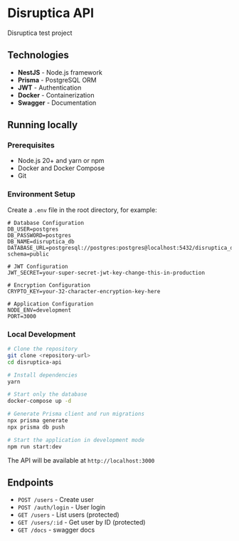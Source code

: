 # Disruptica API

Disruptica test project

## Technologies

- **NestJS** - Node.js framework
- **Prisma** - PostgreSQL ORM
- **JWT** - Authentication
- **Docker** - Containerization
- **Swagger** - Documentation

## Running locally

### Prerequisites

- Node.js 20+ and yarn or npm
- Docker and Docker Compose
- Git

### Environment Setup

Create a `.env` file in the root directory, for example:

```env
# Database Configuration
DB_USER=postgres
DB_PASSWORD=postgres
DB_NAME=disruptica_db
DATABASE_URL=postgresql://postgres:postgres@localhost:5432/disruptica_db?schema=public

# JWT Configuration
JWT_SECRET=your-super-secret-jwt-key-change-this-in-production

# Encryption Configuration
CRYPTO_KEY=your-32-character-encryption-key-here

# Application Configuration
NODE_ENV=development
PORT=3000
```

### Local Development

```bash
# Clone the repository
git clone <repository-url>
cd disruptica-api

# Install dependencies
yarn

# Start only the database
docker-compose up -d

# Generate Prisma client and run migrations
npx prisma generate
npx prisma db push

# Start the application in development mode
npm run start:dev
```

The API will be available at `http://localhost:3000`

## Endpoints

- `POST /users` - Create user
- `POST /auth/login` - User login
- `GET /users` - List users (protected)
- `GET /users/:id` - Get user by ID (protected)
- `GET /docs` - swagger docs
